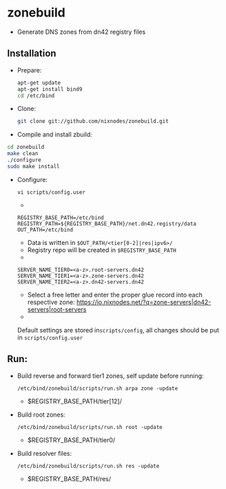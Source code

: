 # zonebuild

* Generate DNS zones from dn42 registry files

## Installation
* Prepare:

  ```sh
  apt-get update
  apt-get install bind9
  cd /etc/bind
  ```
* Clone:

  ```sh
  git clone git://github.com/nixnodes/zonebuild.git
  ```
  
* Compile and install zbuild:

 ```sh
 cd zonebuild
 make clean
 ./configure
 sudo make install
 ```
 
* Configure:
  
  `vi scripts/config.user`

  -
 
  ```
  REGISTRY_BASE_PATH=/etc/bind
  REGISTRY_PATH=${REGISTRY_BASE_PATH}/net.dn42.registry/data
  OUT_PATH=/etc/bind
  ```

  * Data is written in `$OUT_PATH/<tier[0-2]|res|ipv6>/`
  * Registry repo will be created in `$REGISTRY_BASE_PATH`
  
  -

  ```
  SERVER_NAME_TIER0=<a-z>.root-servers.dn42
  SERVER_NAME_TIER1=<a-z>.zone-servers.dn42
  SERVER_NAME_TIER2=<a-z>.dn42-servers.dn42
  ```
  
  * Select a free letter and enter the proper glue record into each respective zone: https://io.nixnodes.net/?q=zone-servers|dn42-servers|root-servers
  
  -
  
  Default settings are stored in`scripts/config`, all changes should be put in `scripts/config.user`

## Run:

* Build reverse and forward tier1 zones, self update before running:

  `/etc/bind/zonebuild/scripts/run.sh arpa zone -update`
  
  * $REGISTRY_BASE_PATH/tier[12]/
  
* Build root zones:
  
  `/etc/bind/zonebuild/scripts/run.sh root -update` 

  * $REGISTRY_BASE_PATH/tier0/

* Build resolver files:
  
  `/etc/bind/zonebuild/scripts/run.sh res -update` 

  * $REGISTRY_BASE_PATH/res/
